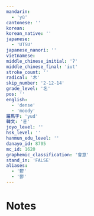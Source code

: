 ```yaml
---
mandarin:
  - 'yù'
cantonese: ''
korean:
korean_native: ''
japanese:
  - 'UTSU'
japanese_nanori: ''
vietnamese:
middle_chinese_initial: 'ʔ'
middle_chinese_final: 'ɨut'
stroke_count: ''
radical: '木'
skip_number: '2-12-14'
grade_level: '名'
pos: ''
english:
  - 'dense'
  - 'moody'
羅馬字: 'yud'
韓文: '윧'
joyo_level: ''
hsk_level: ''
hanmun_edu_level: ''
danayo_id: 8705
mc_id: 1620
graphemic_classification: '會意'
stand_in: 'FALSE'
aliases:
  - '鬱'
  - '鬰'
---
```


# Notes
